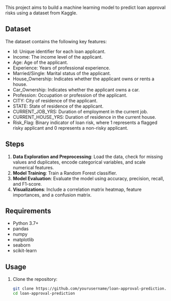 This project aims to build a machine learning model to predict loan approval risks using a dataset from Kaggle.

## Dataset

The dataset contains the following key features:
- Id: Unique identifier for each loan applicant.
- Income: The income level of the applicant.
- Age: Age of the applicant.
- Experience: Years of professional experience.
- Married/Single: Marital status of the applicant.
- House_Ownership: Indicates whether the applicant owns or rents a house.
- Car_Ownership: Indicates whether the applicant owns a car.
- Profession: Occupation or profession of the applicant.
- CITY: City of residence of the applicant.
- STATE: State of residence of the applicant.
- CURRENT_JOB_YRS: Duration of employment in the current job.
- CURRENT_HOUSE_YRS: Duration of residence in the current house.
- Risk_Flag: Binary indicator of loan risk, where 1 represents a flagged risky applicant and 0 represents a non-risky applicant.

## Steps

1. **Data Exploration and Preprocessing**: Load the data, check for missing values and duplicates, encode categorical variables, and scale numerical features.
2. **Model Training**: Train a Random Forest classifier.
3. **Model Evaluation**: Evaluate the model using accuracy, precision, recall, and F1-score.
4. **Visualizations**: Include a correlation matrix heatmap, feature importances, and a confusion matrix.

## Requirements

- Python 3.7+
- pandas
- numpy
- matplotlib
- seaborn
- scikit-learn

## Usage

1. Clone the repository:
   ```bash
   git clone https://github.com/yourusername/loan-approval-prediction.git
   cd loan-approval-prediction
